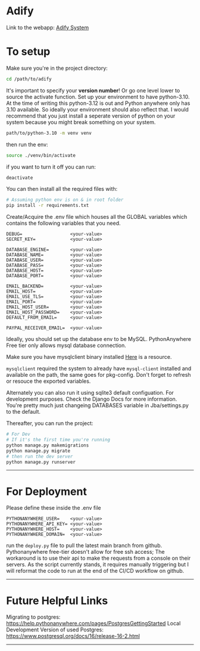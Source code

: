 # Adify

Link to the webapp: [Adify System](https://adifysystem.pythonanywhere.com)




# To setup 

Make sure you're in the project directory:

``` bash
cd /path/to/adify
```

It's important to specify your **version number**! Or go one level lower to source the activate function. 
Set up your environment to have python-3.10. At the time of writing this
python-3.12 is out and Python anywhere only has 3.10 available. So ideally
your environment should also reflect that. I would recommend that you just
install a seperate version of python on your system because you might break
something on your system. 


``` bash
path/to/python-3.10 -m venv venv
```


then run the env: 

``` bash
source ./venv/bin/activate 
```


if you want to turn it off you can run:

``` bash
deactivate
```

You can then install all the required files with:

``` bash
# Assuming python env is on & in root folder
pip install -r requirements.txt
```


Create/Acquire the .env file which houses all the GLOBAL variables which
contains the following variables that you need.

``` env
DEBUG=                  <your-value>
SECRET_KEY=             <your-value>

DATABASE_ENGINE=        <your-value>
DATABASE_NAME=          <your-value>
DATABASE_USER=          <your-value>
DATABASE_PASS=          <your-value>
DATABASE_HOST=          <your-value>
DATABASE_PORT=          <your-value>

EMAIL_BACKEND=          <your-value>
EMAIL_HOST=             <your-value>
EMAIL_USE_TLS=          <your-value>
EMAIL_PORT=             <your-value>
EMAIL_HOST_USER=        <your-value>
EMAIL_HOST_PASSWORD=    <your-value>
DEFAULT_FROM_EMAIL=     <your-value>

PAYPAL_RECEIVER_EMAIL=  <your-value>

```

Ideally, you should set up the database env to be MySQL. PythonAnywhere Free tier
only allows mysql database connection. 


Make sure you have mysqlclient binary installed [Here](https://github.com/PyMySQL/mysqlclient) is a resource.


`mysqlclient` required the system to already have `mysql-client` installed and
available on the path, the same goes for pkg-config. Don't forget to refresh
or resouce the exported variables.


Alternately you can also run it using sqlite3 default configuation. For
development purposes. Check the Django Docs for more information. You're
pretty much just changeing DATABASES variable in Jba/settings.py to the
default.

Thereafter, you can run the project: 

``` bash
# For Dev 
# If it's the first time you're running 
python manage.py makemigrations
python manage.py migrate
# then run the dev server
python manage.py runserver
```

---

# For Deployment 

Please define these inside the .env file
``` env
PYTHONANYWHERE_USER=    <your-value>
PYTHONANYWHERE_API_KEY= <your-value>
PYTHONANYWHERE_HOST=    <your-value>
PYTHONANYWHERE_DOMAIN=  <your-value>
```

run the `deploy.py` file to pull the latest main branch from github. 
Pythonanywhere free-tier doesn't allow for free ssh access; The workaround
is to use their api to make the requests from a console on their servers. As
the script currently stands, it requires manually triggering but I will
reformat the code to run at the end of the CI/CD workflow on github.

---

# Future Helpful Links


Migrating to postgres: https://help.pythonanywhere.com/pages/PostgresGettingStarted
Local Development Version of used Postgres: https://www.postgresql.org/docs/16/release-16-2.html



---

